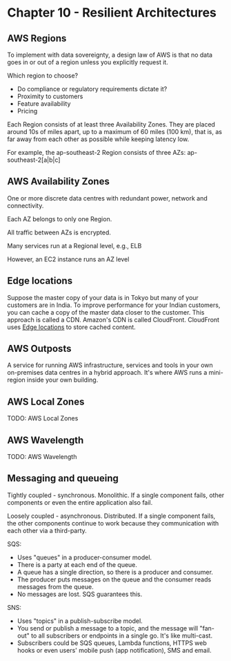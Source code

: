 # Chapter 10 - Resilient Architectures

## AWS Regions

To implement with data sovereignty, a design law of AWS is that no data goes in or out of a region unless you explicitly request it.

Which region to choose?
* Do compliance or regulatory requirements dictate it?
* Proximity to customers
* Feature availability
* Pricing

Each Region consists of at least three Availability Zones. They are placed around 10s of miles apart, up to a maximum of 60 miles (100 km), that is, as far away from each other as possible while keeping latency low.

For example, the ap-southeast-2 Region consists of three AZs: ap-southeast-2[a|b|c]

## AWS Availability Zones

One or more discrete data centres with redundant power, network and connectivity.

Each AZ belongs to only one Region.

All traffic between AZs is encrypted.

Many services run at a Regional level, e.g., ELB

However, an EC2 instance runs an AZ level

## Edge locations

Suppose the master copy of your data is in Tokyo but many of your customers are in India. To improve performance for your Indian customers, you can cache a copy of the master data closer to the customer. This approach is called a CDN. Amazon's CDN is called CloudFront. CloudFront uses [Edge locations](https://aws.amazon.com/cloudfront/features/?whats-new-cloudfront.sort-by=item.additionalFields.postDateTime&whats-new-cloudfront.sort-order=desc) to store cached content.

## AWS Outposts

A service for running AWS infrastructure, services and tools in your own on-premises data centres in a hybrid approach. It's where AWS runs a mini-region inside your own building.

## AWS Local Zones

TODO: AWS Local Zones

## AWS Wavelength

TODO: AWS Wavelength

## Messaging and queueing

Tightly coupled - synchronous. Monolithic. If a single component fails, other components or even the entire application also fail.

Loosely coupled - asynchronous. Distributed. If a single component fails, the other components continue to work because they communication with each other via a third-party.

SQS:
* Uses "queues" in a producer-consumer model.
* There is a party at each end of the queue.
* A queue has a single direction, so there is a producer and consumer.
* The producer puts messages on the queue and the consumer reads messages from the queue.
* No messages are lost. SQS guarantees this.

SNS:
* Uses "topics" in a publish-subscribe model.
* You send or publish a message to a topic, and the message will "fan-out" to all subscribers or endpoints in a single go. It's like multi-cast.
* Subscribers could be SQS queues, Lambda functions, HTTPS web hooks or even users' mobile push (app notification), SMS and email.